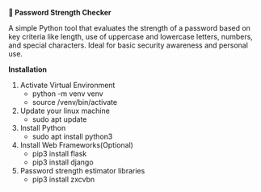 <b> 🔐 Password Strength Checker </b>

A simple Python tool that evaluates the strength of a password based on key criteria like length, use of uppercase and lowercase letters, numbers, and special characters. Ideal for basic security awareness and personal use.

<b> Installation </b>

1. Activate Virtual Environment
   - python -m venv venv
   - source /venv/bin/activate
2. Update your linux machine
   - sudo apt update
3. Install Python
   - sudo apt install python3
4. Install Web Frameworks(Optional)
   - pip3 install flask
   - pip3 install django
5. Password strength estimator libraries
   - pip3 install zxcvbn
